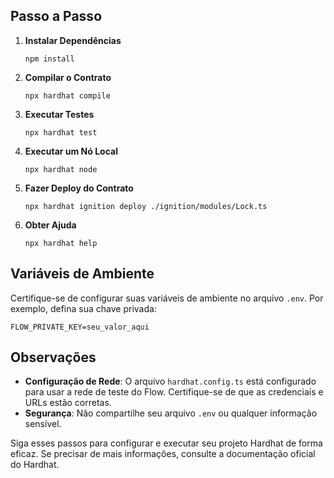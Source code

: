 ## Passo a Passo

1. **Instalar Dependências**

   ```shell
   npm install
   ```

2. **Compilar o Contrato**

   ```shell
   npx hardhat compile
   ```

3. **Executar Testes**

   ```shell
   npx hardhat test
   ```

4. **Executar um Nó Local**

   ```shell
   npx hardhat node
   ```

5. **Fazer Deploy do Contrato**

   ```shell
   npx hardhat ignition deploy ./ignition/modules/Lock.ts
   ```

6. **Obter Ajuda**
   ```shell
   npx hardhat help
   ```

## Variáveis de Ambiente

Certifique-se de configurar suas variáveis de ambiente no arquivo `.env`. Por exemplo, defina sua chave privada:

```
FLOW_PRIVATE_KEY=seu_valor_aqui
```

## Observações

- **Configuração de Rede**: O arquivo `hardhat.config.ts` está configurado para usar a rede de teste do Flow. Certifique-se de que as credenciais e URLs estão corretas.
- **Segurança**: Não compartilhe seu arquivo `.env` ou qualquer informação sensível.

Siga esses passos para configurar e executar seu projeto Hardhat de forma eficaz. Se precisar de mais informações, consulte a documentação oficial do Hardhat.
